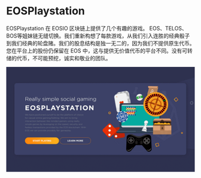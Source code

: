 # EOSPlaystation


EOSPlaystation 在 EOSIO 区块链上提供了几个有趣的游戏。 EOS、TELOS、BOS等姐妹链无缝切换。我们重新构想了每款游戏，从我们引入连胜的经典骰子到我们经典的轮盘赌。我们的股息结构是独一无二的，因为我们不提供原生代币。您在平台上的股份仍保留在 EOS 中，这与提供无价值代币的平台不同。没有可转储的代币，不可能预挖，诚实和敬业的团队。

![eosplaystation-dapp-gambling-eos-image1_524262305f738e26d448d0395e4166bf](eosplaystation-dapp-gambling-eos-image1_524262305f738e26d448d0395e4166bf.png)
